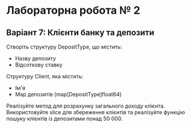 # Лабораторна робота № 2

## Варіант 7: Клієнти банку та депозити
   Створіть структуру DepositType, що містить:
   - Назву депозиту
   - Відсоткову ставку

   Структуру Client, яка містить:
   - Ім'я
   - Map депозитів (map[DepositType]float64)
   
Реалізуйте метод для розрахунку загального доходу клієнта. Використовуйте slice для
   збереження клієнтів та реалізуйте функцію пошуку клієнтів із депозитами понад 50 000.
